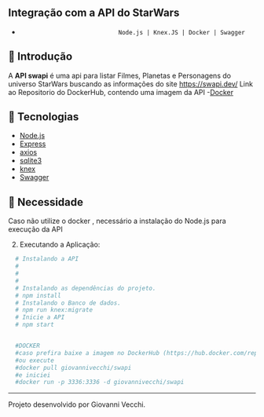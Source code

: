 
## Integração com a API do StarWars
-                                 Node.js | Knex.JS | Docker | Swagger

## :bookmark: Introdução

A **API swapi** é uma api para listar Filmes, Planetas e Personagens do universo StarWars buscando as informações do site https://swapi.dev/
Link ao Repositorio do DockerHub, contendo uma imagem da API 
-[Docker](https://hub.docker.com/repository/docker/giovannivecchi/swapi)

## :rocket: Tecnologias

-  [Node.js](https://nodejs.org/en/)
-  [Express](https://expressjs.com/)
-  [axios](https://github.com/axios/axios)
-  [sqlite3](https://www.sqlite.org/)
-  [knex](http://knexjs.org/)
-  [Swagger](https://swagger.io/)

  
## :bookmark: Necessidade

Caso não utilize o docker , necessário a instalação do Node.js para execução da API


2. Executando a Aplicação:

```sh
  # Instalando a API
  #
  #
  #
  # Instalando as dependências do projeto.
  # npm install
  # Instalando o Banco de dados.
  # npm run knex:migrate
  # Inicie a API
  # npm start


  #DOCKER
  #caso prefira baixe a imagem no DockerHub (https://hub.docker.com/repository/docker/giovannivecchi/swapi)
  #ou execute 
  #docker pull giovannivecchi/swapi
  #e iniciei
  #docker run -p 3336:3336 -d giovannivecchi/swapi
```


---
Projeto desenvolvido por Giovanni Vecchi.
